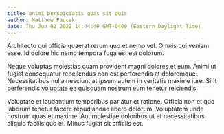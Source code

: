 ```yaml
---
title: animi perspiciatis quas sit quis
author: Matthew Paucek
date: Thu Jun 02 2022 14:44:49 GMT-0400 (Eastern Daylight Time)
---
```

Architecto qui officia quaerat rerum quo et nemo vel. Omnis qui veniam esse. Id dolore hic nemo tempora fuga est est dolorum.

 Neque voluptas molestias quam provident magni dolores et eum. Animi ut fugiat consequatur repellendus non est perferendis at doloremque. Necessitatibus nulla nesciunt at ipsum autem in veritatis maxime iure. Sint perferendis voluptate ea quisquam nostrum eum tenetur reiciendis.

 Voluptate et laudantium temporibus pariatur et ratione. Officia non et quo laborum tenetur facere repudiandae libero dolorum. Voluptatem unde nostrum quas et maxime. Aut molestiae doloribus ut et necessitatibus aliquid facilis quo et. Minus fugiat sit officiis est.